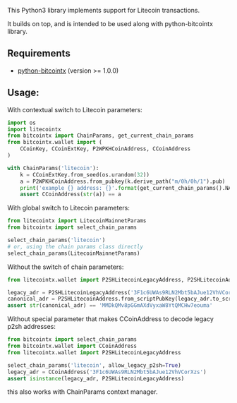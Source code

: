 This Python3 library implements support for Litecoin transactions.

It builds on top, and is intended to be used along with python-bitcointx library.

## Requirements

- [python-bitcointx](https://github.com/Simplexum/python-bitcointx) (version >= 1.0.0)

## Usage:

With contextual switch to Litecoin parameters:

```python
import os
import litecointx
from bitcointx import ChainParams, get_current_chain_params
from bitcointx.wallet import (
    CCoinKey, CCoinExtKey, P2WPKHCoinAddress, CCoinAddress
)

with ChainParams('litecoin'):
    k = CCoinExtKey.from_seed(os.urandom(32))
    a = P2WPKHCoinAddress.from_pubkey(k.derive_path("m/0h/0h/1").pub)
    print('example {} address: {}'.format(get_current_chain_params().NAME, a))
    assert CCoinAddress(str(a)) == a

```

With global switch to Litecoin parameters:

```python
from litecointx import LitecoinMainnetParams
from bitcointx import select_chain_params

select_chain_params('litecoin')
# or, using the chain params class directly
select_chain_params(LitecoinMainnetParams)

```

Without the switch of chain parameters:

```python
from litecointx.wallet import P2SHLitecoinLegacyAddress, P2SHLitecoinAddress

legacy_adr = P2SHLitecoinLegacyAddress('3F1c6UWAs9RLN2Mbt5bAJue12VhVCorXzs')
canonical_adr = P2SHLitecoinAddress.from_scriptPubKey(legacy_adr.to_scriptPubKey())
assert str(canonical_adr) == 'MMDkQMv8pGGmAXdVyxaW8YtQMCHw7eouma'

```

Without special parameter that makes CCoinAddress to decode legacy p2sh addresses:

```python
from bitcointx import select_chain_params
from bitcointx.wallet import CCoinAddress
from litecointx.wallet import P2SHLitecoinLegacyAddress

select_chain_params('litecoin', allow_legacy_p2sh=True)
legacy_adr = CCoinAddress('3F1c6UWAs9RLN2Mbt5bAJue12VhVCorXzs')
assert isinstance(legacy_adr, P2SHLitecoinLegacyAddress)
```
this also works with ChainParams context manager.
